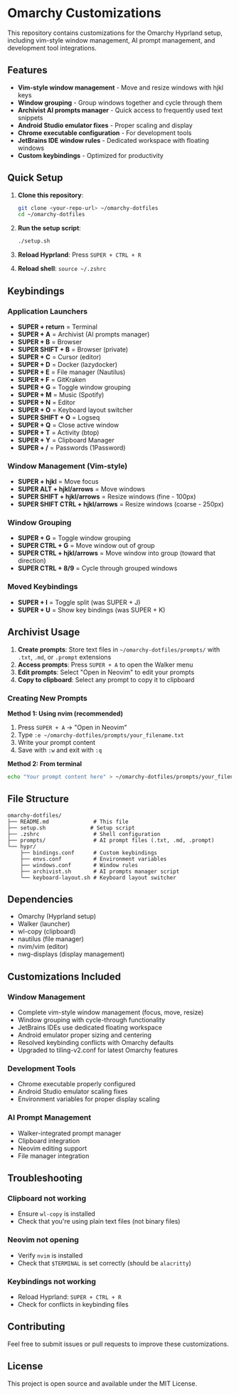 # Omarchy Customizations

This repository contains customizations for the Omarchy Hyprland setup, including vim-style window management, AI prompt management, and development tool integrations.

## Features

- **Vim-style window management** - Move and resize windows with hjkl keys
- **Window grouping** - Group windows together and cycle through them
- **Archivist AI prompts manager** - Quick access to frequently used text snippets
- **Android Studio emulator fixes** - Proper scaling and display
- **Chrome executable configuration** - For development tools
- **JetBrains IDE window rules** - Dedicated workspace with floating windows
- **Custom keybindings** - Optimized for productivity

## Quick Setup

1. **Clone this repository**:

   ```bash
   git clone <your-repo-url> ~/omarchy-dotfiles
   cd ~/omarchy-dotfiles
   ```

2. **Run the setup script**:

   ```bash
   ./setup.sh
   ```

3. **Reload Hyprland**: Press `SUPER + CTRL + R`

4. **Reload shell**: `source ~/.zshrc`

## Keybindings

### Application Launchers

- **SUPER + return** = Terminal
- **SUPER + A** = Archivist (AI prompts manager)
- **SUPER + B** = Browser
- **SUPER SHIFT + B** = Browser (private)
- **SUPER + C** = Cursor (editor)
- **SUPER + D** = Docker (lazydocker)
- **SUPER + E** = File manager (Nautilus)
- **SUPER + F** = GitKraken
- **SUPER + G** = Toggle window grouping
- **SUPER + M** = Music (Spotify)
- **SUPER + N** = Editor
- **SUPER + O** = Keyboard layout switcher
- **SUPER SHIFT + O** = Logseq
- **SUPER + Q** = Close active window
- **SUPER + T** = Activity (btop)
- **SUPER + Y** = Clipboard Manager
- **SUPER + /** = Passwords (1Password)

### Window Management (Vim-style)

- **SUPER + hjkl** = Move focus
- **SUPER ALT + hjkl/arrows** = Move windows
- **SUPER SHIFT + hjkl/arrows** = Resize windows (fine - 100px)
- **SUPER SHIFT CTRL + hjkl/arrows** = Resize windows (coarse - 250px)

### Window Grouping

- **SUPER + G** = Toggle window grouping
- **SUPER CTRL + G** = Move window out of group
- **SUPER CTRL + hjkl/arrows** = Move window into group (toward that direction)
- **SUPER CTRL + 8/9** = Cycle through grouped windows

### Moved Keybindings

- **SUPER + I** = Toggle split (was SUPER + J)
- **SUPER + U** = Show key bindings (was SUPER + K)

## Archivist Usage

1. **Create prompts**: Store text files in `~/omarchy-dotfiles/prompts/` with `.txt`, `.md`, or `.prompt` extensions
2. **Access prompts**: Press `SUPER + A` to open the Walker menu
3. **Edit prompts**: Select "Open in Neovim" to edit your prompts
4. **Copy to clipboard**: Select any prompt to copy it to clipboard

### Creating New Prompts

**Method 1: Using nvim (recommended)**

1. Press `SUPER + A` → "Open in Neovim"
2. Type `:e ~/omarchy-dotfiles/prompts/your_filename.txt`
3. Write your prompt content
4. Save with `:w` and exit with `:q`

**Method 2: From terminal**

```bash
echo "Your prompt content here" > ~/omarchy-dotfiles/prompts/your_filename.txt
```

## File Structure

```
omarchy-dotfiles/
├── README.md              # This file
├── setup.sh              # Setup script
├── .zshrc                 # Shell configuration
├── prompts/               # AI prompt files (.txt, .md, .prompt)
└── hypr/
    ├── bindings.conf      # Custom keybindings
    ├── envs.conf          # Environment variables
    ├── windows.conf       # Window rules
    ├── archivist.sh       # AI prompts manager script
    └── keyboard-layout.sh # Keyboard layout switcher
```

## Dependencies

- Omarchy (Hyprland setup)
- Walker (launcher)
- wl-copy (clipboard)
- nautilus (file manager)
- nvim/vim (editor)
- nwg-displays (display management)

## Customizations Included

### Window Management

- Complete vim-style window management (focus, move, resize)
- Window grouping with cycle-through functionality
- JetBrains IDEs use dedicated floating workspace
- Android emulator proper sizing and centering
- Resolved keybinding conflicts with Omarchy defaults
- Upgraded to tiling-v2.conf for latest Omarchy features

### Development Tools

- Chrome executable properly configured
- Android Studio emulator scaling fixes
- Environment variables for proper display scaling

### AI Prompt Management

- Walker-integrated prompt manager
- Clipboard integration
- Neovim editing support
- File manager integration

## Troubleshooting

### Clipboard not working

- Ensure `wl-copy` is installed
- Check that you're using plain text files (not binary files)

### Neovim not opening

- Verify `nvim` is installed
- Check that `$TERMINAL` is set correctly (should be `alacritty`)

### Keybindings not working

- Reload Hyprland: `SUPER + CTRL + R`
- Check for conflicts in keybinding files

## Contributing

Feel free to submit issues or pull requests to improve these customizations.

## License

This project is open source and available under the MIT License.
